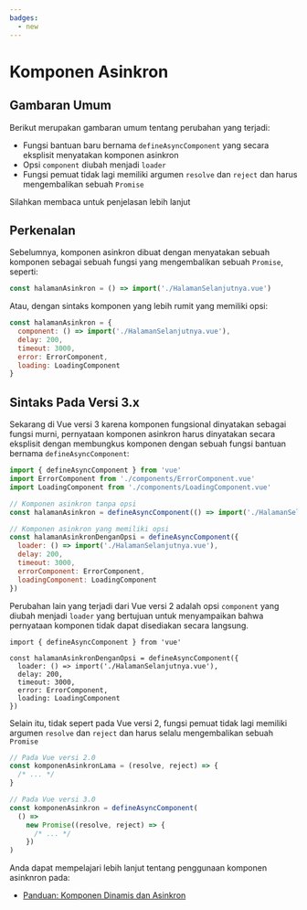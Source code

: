 ```yaml
---
badges:
  - new
---
```


# Komponen Asinkron <MigrationBadges :badges="$frontmatter.badges" />

## Gambaran Umum

Berikut merupakan gambaran umum tentang perubahan yang terjadi:

- Fungsi bantuan baru bernama `defineAsyncComponent` yang secara eksplisit menyatakan komponen asinkron
- Opsi `component` diubah menjadi `loader`
- Fungsi pemuat tidak lagi memiliki argumen `resolve` dan `reject` dan harus mengembalikan sebuah `Promise`

Silahkan membaca untuk penjelasan lebih lanjut

## Perkenalan

Sebelumnya, komponen asinkron dibuat dengan menyatakan sebuah komponen sebagai sebuah fungsi yang mengembalikan sebuah `Promise`, seperti:

```js
const halamanAsinkron = () => import('./HalamanSelanjutnya.vue')
```

Atau, dengan sintaks komponen yang lebih rumit yang memiliki opsi:

```js
const halamanAsinkron = {
  component: () => import('./HalamanSelanjutnya.vue'),
  delay: 200,
  timeout: 3000,
  error: ErrorComponent,
  loading: LoadingComponent
}
```

## Sintaks Pada Versi 3.x

Sekarang di Vue versi 3 karena komponen fungsional dinyatakan sebagai fungsi murni, pernyataan komponen asinkron harus dinyatakan secara eksplisit dengan membungkus komponen dengan sebuah fungsi bantuan bernama `defineAsyncComponent`:

```js
import { defineAsyncComponent } from 'vue'
import ErrorComponent from './components/ErrorComponent.vue'
import LoadingComponent from './components/LoadingComponent.vue'

// Komponen asinkron tanpa opsi
const halamanAsinkron = defineAsyncComponent(() => import('./HalamanSelanjutnya.vue'))

// Komponen asinkron yang memiliki opsi
const halamanAsinkronDenganOpsi = defineAsyncComponent({
  loader: () => import('./HalamanSelanjutnya.vue'),
  delay: 200,
  timeout: 3000,
  errorComponent: ErrorComponent,
  loadingComponent: LoadingComponent
})
```

Perubahan lain yang terjadi dari Vue versi 2 adalah opsi `component` yang diubah menjadi `loader` yang bertujuan untuk menyampaikan bahwa pernyataan komponen tidak dapat disediakan secara langsung.

```js{4}
import { defineAsyncComponent } from 'vue'

const halamanAsinkronDenganOpsi = defineAsyncComponent({
  loader: () => import('./HalamanSelanjutnya.vue'),
  delay: 200,
  timeout: 3000,
  error: ErrorComponent,
  loading: LoadingComponent
})
```

Selain itu, tidak sepert pada Vue versi 2, fungsi pemuat tidak lagi memiliki argumen `resolve` dan `reject` dan harus selalu mengembalikan sebuah `Promise`

```js
// Pada Vue versi 2.0
const komponenAsinkronLama = (resolve, reject) => {
  /* ... */
}

// Pada Vue versi 3.0
const komponenAsinkron = defineAsyncComponent(
  () =>
    new Promise((resolve, reject) => {
      /* ... */
    })
)
```

Anda dapat mempelajari lebih lanjut tentang penggunaan komponen asinknron pada:

- [Panduan: Komponen Dinamis dan Asinkron](/guide/component-dynamic-async.html#dynamic-components-with-keep-alive)
